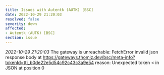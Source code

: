 ```yaml
---
title: Issues with Autentk (AUTK) [BSC]
date: 2022-10-29 21:20:03
resolved: false
severity: down
affected:
- Autentk (AUTK) [BSC]
section: issue
---
```


*2022-10-29 21:20:03* The gateway is unreachable: FetchError invalid json response body at https://gateways.thomiz.dev/bsc/meta-info?tokenId=tti_b0de22e5d54c92c43c3a9e54 reason: Unexpected token < in JSON at position 0